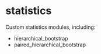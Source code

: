 # statistics
Custom statistics modules, including:
- hierarchical_bootstrap
- paired_hierarchical_bootstrap